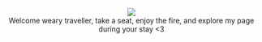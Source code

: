 <p align=center>
 <img src="https://media.giphy.com/media/AO5qaphTxRnyw/giphy.gif"/></br>
 Welcome weary traveller, take a seat, enjoy the fire, and explore my page during your stay <3
</p>
